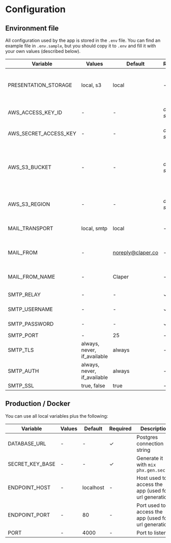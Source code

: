 # Configuration

## Environment file

All configuration used by the app is stored in the `.env` file. You can find an example file in `.env.sample`, but you should copy it to `.env` and fill it with your own values (described below).

Variable | Values | Default | Required | Description
--- | --- | --- | --- | ---
PRESENTATION_STORAGE | local, s3 | local | - |  Define where the presentation files will be stored
AWS_ACCESS_KEY_ID | - | - | _only for s3_ | Your AWS Access Key ID
AWS_SECRET_ACCESS_KEY | - | - | _only for s3_ | Your AWS Secret Access Key
AWS_S3_BUCKET | - | - | _only for s3_ | The name of the bucket where the presentation files will be stored
AWS_S3_REGION | - | - | _only for s3_ | The region where the bucket is located
MAIL_TRANSPORT | local, smtp | local | - | Define how the emails will be sent
MAIL_FROM | - | noreply@claper.co | - | Email address used to send emails
MAIL_FROM_NAME | - | Claper | - | Name used to send emails
SMTP_RELAY | - | - |  ✓ | SMTP relay server
SMTP_USERNAME | - | - | ✓ |  SMTP username
SMTP_PASSWORD | - | - |  ✓ | SMTP password
SMTP_PORT | - | 25 | - | SMTP port
SMTP_TLS | always, never, if_available | always | - | SMTP TLS
SMTP_AUTH | always, never, if_available | always | - | SMTP Auth
SMTP_SSL | true, false | true | - | SMTP SSL

## Production / Docker

You can use all local variables plus the following:

Variable | Values | Default | Required | Description
--- | --- | --- | --- | ---
DATABASE_URL | - | - | ✓ | Postgres connection string
SECRET_KEY_BASE | - | - |  ✓ |  Generate it with `mix phx.gen.secret`
ENDPOINT_HOST | - | localhost |  - | Host used to access the app (used for url generation)
ENDPOINT_PORT | - | 80 |  - | Port used to access the app (used for url generation)
PORT | - | 4000 |  - | Port to listen to
